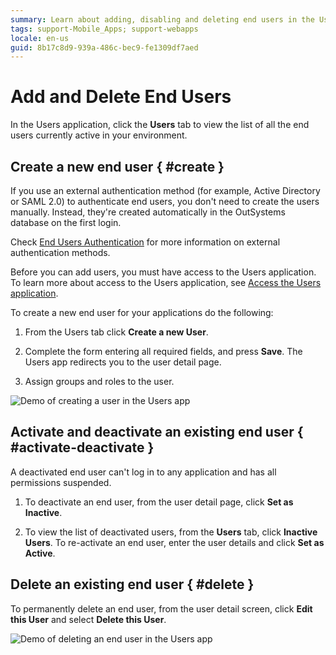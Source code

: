 ```yaml
---
summary: Learn about adding, disabling and deleting end users in the Users application.
tags: support-Mobile_Apps; support-webapps
locale: en-us
guid: 8b17c8d9-939a-486c-bec9-fe1309df7aed
---
```


# Add and Delete End Users


In the Users application, click the **Users** tab to view the list of all the end users currently active in your environment.

## Create a new end user { #create }

<div class="info" markdown="1">

If you use an external authentication method (for example, Active Directory or SAML 2.0) to authenticate end users, you don't need to create the users manually. Instead, they're created automatically in the OutSystems database on the first login.

Check [End Users Authentication](end-user-authentication/intro.md) for more information on external authentication methods.

</div>

Before you can add users, you must have access to the Users application. To learn more about access to the Users application, see [Access the Users application](accessing-users.md).

To create a new end user for your applications do the following:

1. From the Users tab click **Create a new User**.

1. Complete the form entering all required fields, and press **Save**. The Users app redirects you to the user detail page.

1. Assign groups and roles to the user.

![Demo of creating a user in the Users app](images/add-delete-users-gif1.gif?width=550)

## Activate and deactivate an existing end user { #activate-deactivate }

A deactivated end user can't log in to any application and has all permissions suspended.
  
1. To deactivate an end user, from the user detail page, click **Set as Inactive**.

1. To view the list of deactivated users, from the **Users** tab, click **Inactive Users**. To re-activate an end user, enter the user details and click **Set as Active**.

## Delete an existing end user { #delete }

To permanently delete an end user, from the user detail screen, click **Edit this User** and select **Delete this User**.

![Demo of deleting an end user in the Users app](images/add-delete-users-gif2.gif?width=550)
